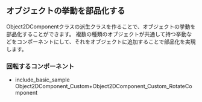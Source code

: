 
## オブジェクトの挙動を部品化する

Object2DComponentクラスの派生クラスを作ることで、オブジェクトの挙動を部品化することができます。
複数の種類のオブジェクトが共通して持つ挙動などをコンポーネントにして、それをオブジェクトに追加することで部品化を実現します。

### 回転するコンポーネント

* include_basic_sample Object2DComponent_Custom+Object2DComponent_Custom_RotateComponent